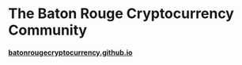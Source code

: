# The Baton Rouge Cryptocurrency Community
#### [batonrougecryptocurrency.github.io](batonrougecryptocurrency.github.io)
